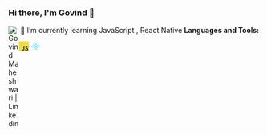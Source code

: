 ### Hi there, I'm Govind 👋

<a href="https://www.linkedin.com/in/govind-bagla-75ab32b3/">
  <img align="left" alt="Govind Maheshwari | Linkedin" width="21px" src="https://cdn.jsdelivr.net/npm/simple-icons@v3/icons/linkedin.svg" />
</a>


<!--

**govind1530/govind1530** is a ✨ _special_ ✨ repository because its `README.md` (this file) appears on your GitHub profile.
Here are some ideas to get you started:
- 🔭 I’m currently working on React Native

- 👯 I’m looking to collaborate on ...
- 🤔 I’m looking for help with ...
- 💬 Ask me about ...
- 📫 How to reach me: ...
- 😄 Pronouns: ...
- ⚡ Fun fact: ...
-->
- 🌱 I’m currently learning JavaScript , React Native
**Languages and Tools:**  

<code><img height="20" src="https://raw.githubusercontent.com/github/explore/80688e429a7d4ef2fca1e82350fe8e3517d3494d/topics/javascript/javascript.png"></code>
<code><img height="20" src="https://raw.githubusercontent.com/github/explore/80688e429a7d4ef2fca1e82350fe8e3517d3494d/topics/react/react.png"></code>
